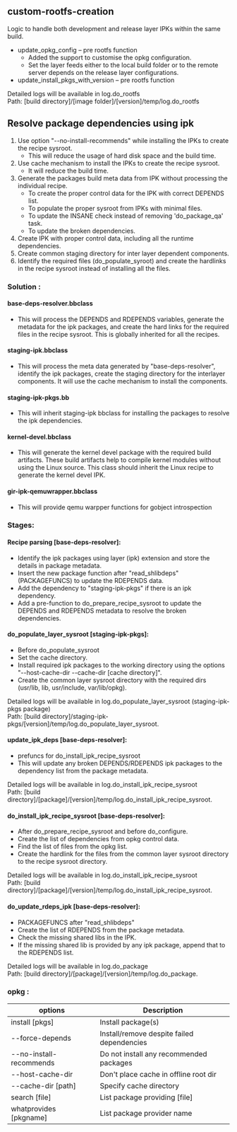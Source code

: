 ## custom-rootfs-creation

Logic to handle both development and release layer IPKs within the same build.
- update_opkg_config – pre rootfs function
  - Added the support to customise the opkg configuration.
  - Set the layer feeds either to the local build folder or to the remote server depends on the release layer configurations.
- update_install_pkgs_with_version – pre rootfs function

Detailed logs will be available in log.do_rootfs<br> 
Path:  [build directory]/[image folder]/[version]/temp/log.do_rootfs

## Resolve package dependencies using ipk

1. Use option "--no-install-recommends" while installing the IPKs to create the recipe sysroot. 
    - This will reduce the usage of hard disk space and the build time.
2. Use cache mechanism to install the  IPKs to create the recipe sysroot.
    - It will reduce the build time.
3. Generate the packages build meta data from IPK without processing the individual recipe.
    - To create the proper control data for the IPK with correct DEPENDS list.
    - To populate the proper sysroot from IPKs with minimal files.
    - To update the INSANE check instead of removing 'do_package_qa' task.
    - To update the broken dependencies.
4. Create IPK with proper control data, including all the runtime dependencies.
5. Create common staging directory for inter layer dependent components.
6. Identify the required files (do_populate_syroot) and create the hardlinks in the recipe sysroot instead of installing all the files.


### Solution :
#### base-deps-resolver.bbclass
  - This will process the DEPENDS and RDEPENDS variables, generate the metadata for the ipk packages, and create the hard links 
      for the required files in the recipe sysroot. This is globally inherited for all the recipes.
#### staging-ipk.bbclass 
  - This will process the meta data generated by "base-deps-resolver", identify the ipk packages, create the staging directory for the interlayer components. It will use the cache mechanism to install the components.
#### staging-ipk-pkgs.bb
  - This will inherit staging-ipk bbclass for installing the packages to resolve the ipk dependencies.
#### kernel-devel.bbclass
  - This will generate the kernel devel package with the required build artifacts. These build artifacts help to compile kernel modules without using the Linux source. This class should inherit the Linux recipe to generate the kernel devel IPK.
#### gir-ipk-qemuwrapper.bbclass
  - This will provide qemu warpper functions for gobject introspection
    
### Stages:
#### Recipe parsing [base-deps-resolver]:
  - Identify the ipk packages using layer (ipk) extension and store the details in package metadata.
  - Insert the new package function after "read_shlibdeps" (PACKAGEFUNCS) to update the RDEPENDS data.
  - Add the dependency to "staging-ipk-pkgs" if there is an ipk dependency.
  - Add a pre-function to do_prepare_recipe_sysroot to update the DEPENDS and RDEPENDS metadata to resolve the broken dependencies.

#### do_populate_layer_sysroot [staging-ipk-pkgs]:
  - Before do_populate_sysroot
  - Set the cache directory.
  - Install required ipk packages to the working directory using the options "--host-cache-dir --cache-dir [cache directory]".
  - Create the common layer sysroot directory with the required dirs (usr/lib, lib, usr/include, var/lib/opkg).

  Detailed logs will be available in log.do_populate_layer_sysroot (staging-ipk-pkgs package)<br> 
  Path:  [build directory]/staging-ipk-pkgs/[version]/temp/log.do_populate_layer_sysroot.

#### update_ipk_deps [base-deps-resolver]:
  - prefuncs for do_install_ipk_recipe_sysroot
  - This will update any broken DEPENDS/RDEPENDS ipk packages to the dependency list from the package metadata.

  Detailed logs will be available in log.do_install_ipk_recipe_sysroot <br>
  Path:  [build directory]/[package]/[version]/temp/log.do_install_ipk_recipe_sysroot.

#### do_install_ipk_recipe_sysroot [base-deps-resolver]:

  - After do_prepare_recipe_sysroot and before do_configure.
  - Create the list of dependencies from opkg control data.
  - Find the list of files from the opkg list.
  - Create the hardlink for the files from the common layer sysroot directory to the recipe sysroot directory.

  Detailed logs will be available in log.do_install_ipk_recipe_sysroot<br> 
  Path: [build directory]/[package]/[version]/temp/log.do_install_ipk_recipe_sysroot.

#### do_update_rdeps_ipk [base-deps-resolver]:
  - PACKAGEFUNCS after "read_shlibdeps"
  - Create the list of RDEPENDS from the package metadata.
  - Check the missing shared libs in the IPK.
  - If the missing shared lib is provided by any ipk package, append that to the RDEPENDS list.

  Detailed logs will be available in log.do_package<br>
  Path: [build directory]/[package]/[version]/temp/log.do_package.

### opkg :

|options|Description|
|---|----|
|install [pkgs]|Install package(s)|
|--force-depends|Install/remove despite failed dependencies|
|--no-install-recommends|Do not install any recommended packages|
|--host-cache-dir|Don't place cache in offline root dir|
|--cache-dir [path]|Specify cache directory|
|search [file]|List package providing [file]|
|whatprovides [pkgname]|List package provider name|

